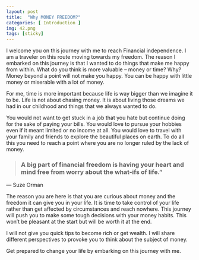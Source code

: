 ```yaml
---
layout: post
title:  "Why MONEY FREEDOM?"
categories: [ Introduction ]
img: 42.png
tags: [sticky]
---
```


I welcome you on this journey with me to reach Financial independence. I am a traveler on this route moving towards my freedom. The reason I embarked on this journey is that I wanted to do things that make me happy from within. What do you think is more valuable – money or time? Why? Money beyond a point will not make you happy. You can be happy with little money or miserable with a lot of money.

For me, time is more important because life is way bigger than we imagine it to be. Life is not about chasing money. It is about living those dreams we had in our childhood and things that we always wanted to do.

You would not want to get stuck in a job that you hate but continue doing for the sake of paying your bills. You would love to pursue your hobbies even if it meant limited or no income at all. You would love to travel with your family and friends to explore the beautiful places on earth. To do all this you need to reach a point where you are no longer ruled by the lack of money.

> ### A big part of financial freedom is having your heart and mind free from worry about the what-ifs of life.”

— Suze Orman

The reason you are here is that you are curious about money and the freedom it can give you in your life. It is time to take control of your life rather than get affected by circumstances and reach nowhere. This journey will push you to make some tough decisions with your money habits. This won’t be pleasant at the start but will be worth it at the end.

I will not give you quick tips to become rich or get wealth. I will share different perspectives to provoke you to think about the subject of money.

Get prepared to change your life by embarking on this journey with me.
